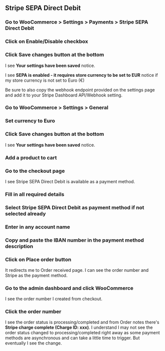 ## Stripe SEPA Direct Debit

### Go to WooCommerce > Settings > Payments > Stripe SEPA Direct Debit

### Click on Enable/Disable checkbox

### Click Save changes button at the bottom

I see **Your settings have been saved** notice.

I see **SEPA is enabled - it requires store currency to be set to EUR** notice if my store currency is not set to Euro (€)

Be sure to also copy the webhook endpoint provided on the settings page and add it to your Stripe Dashboard API/Webhook setting.

### Go to WooCommerce > Settings > General

### Set currency to Euro

### Click Save changes button at the bottom

I see **Your settings have been saved** notice.

### Add a product to cart

### Go to the checkout page

I see Stripe SEPA Direct Debit is available as a payment method.

### Fill in all required details

### Select Stripe SEPA Direct Debit as payment method if not selected already

### Enter in any account name

### Copy and paste the IBAN number in the payment method description

### Click on **Place order** button

It redirects me to Order received page. I can see the order number and Stripe
as the payment method.

### Go to the admin dashboard and click WooCommerce

I see the order number I created from checkout.

### Click the order number

I see the order status is processing/completed and from Order notes there's **Stripe charge
complete (Charge ID: xxx)**. I understand I may not see the order status changed to processing/completed right away as some payment methods are asynchronous and can take a little time to trigger. But eventually I see the change.
